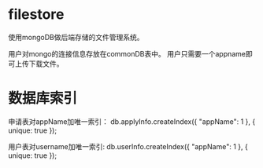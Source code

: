 # filestore
使用mongoDB做后端存储的文件管理系统。

用户对mongo的连接信息存放在commonDB表中。
用户只需要一个appname即可上传下载文件。

# 数据库索引
申请表对appName加唯一索引：
db.applyInfo.createIndex({ "appName": 1 }, { unique: true });

用户表对username加唯一索引:
db.userInfo.createIndex({ "appName": 1 }, { unique: true });
